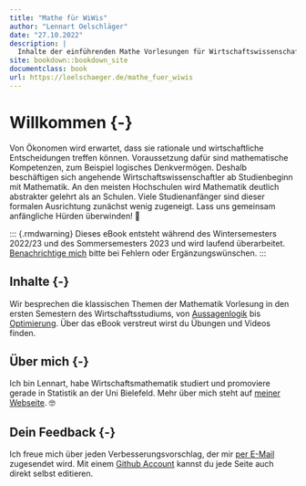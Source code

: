 ```yaml
--- 
title: "Mathe für WiWis"
author: "Lennart Oelschläger"
date: "27.10.2022"
description: |
  Inhalte der einführenden Mathe Vorlesungen für Wirtschaftswissenschaftler
site: bookdown::bookdown_site
documentclass: book
url: https://loelschaeger.de/mathe_fuer_wiwis
---
```


# Willkommen {-}

Von Ökonomen wird erwartet, dass sie rationale und wirtschaftliche Entscheidungen treffen können. Voraussetzung dafür sind mathematische Kompetenzen, zum Beispiel logisches Denkvermögen. Deshalb beschäftigen sich angehende Wirtschaftswissenschaftler ab Studienbeginn mit Mathematik. An den meisten Hochschulen wird Mathematik deutlich abstrakter gelehrt als an Schulen. Viele Studienanfänger sind dieser formalen Ausrichtung zunächst wenig zugeneigt. Lass uns gemeinsam anfängliche Hürden überwinden! &#129351;

::: {.rmdwarning}
Dieses eBook entsteht während des Wintersemesters 2022/23 und des Sommersemesters 2023 und wird laufend überarbeitet. [Benachrichtige mich](#dein-feedback) bitte bei Fehlern oder Ergänzungswünschen.
:::

## Inhalte {-}

Wir besprechen die klassischen Themen der Mathematik Vorlesung in den ersten Semestern des Wirtschaftsstudiums, von [Aussagenlogik](aussagenlogik.html) bis [Optimierung](optimierung.html). Über das eBook verstreut wirst du Übungen und Videos finden.

## Über mich {-}

Ich bin Lennart, habe Wirtschaftsmathematik studiert und promoviere gerade in Statistik an der Uni Bielefeld. Mehr über mich steht auf [meiner Webseite](https://loelschlaeger.de/). &#x1F913;

## Dein Feedback {-}

Ich freue mich über jeden Verbesserungsvorschlag, der mir [per E-Mail](mailto:oelschlaeger.lennart@gmail.com) zugesendet wird. Mit einem [Github Account](https://www.github.com) kannst du jede Seite auch direkt selbst editieren.
